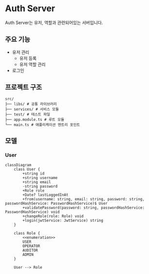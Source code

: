 # Auth Server

Auth Server는 유저, 역할과 관련되어있는 서버입니다.

## 주요 기능

- 유저 관리
  - 유저 등록
  - 유저 역할 관리
- 로그인

## 프로젝트 구조

```
src/
├── libs/ # 공통 라이브러리
├── services/ # 서비스 모듈
├── test/ # 테스트 파일
├── app.module.ts # 루트 모듈
└── main.ts # 애플리케이션 엔트리 포인트
```

## 모델

### User

```mermaid
classDiagram
    class User {
        +string id
        +string username
        +string email
        -string password
        +Role role
        +Date? lastLoggedInAt
        +from(username: string, email: string, password: string, passwordHashService: PasswordHashService)$ User
        +validatePassword(password: string, passwordHashService: PasswordHashService) void
        +changeRole(role: Role) void
        +login(jwtService: JwtService) string
    }

    class Role {
        <<enumeration>>
        USER
        OPERATOR
        AUDITOR
        ADMIN
    }

    User --> Role
```
